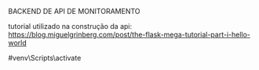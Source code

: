 BACKEND DE API DE MONITORAMENTO

tutorial utilizado na construção da api:
https://blog.miguelgrinberg.com/post/the-flask-mega-tutorial-part-i-hello-world

#venv\Scripts\activate